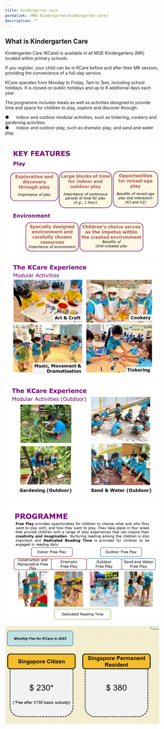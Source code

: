 ```yaml
---
title: Kindergarten Care
permalink: /MOE-Kindergarten/kindergarten-care/
description: ""
---
```




What is Kindergarten Care
-------------------------

Kindergarten Care (KCare) is available in all MOE Kindergartens (MK) located within primary schools.

If you register, your child can be in KCare before and after their MK session, providing the convenience of a full-day service.

KCare operates from Monday to Friday, 7am to 7pm, including school holidays. It is closed on public holidays and up to 6 additional days each year.

The programme includes meals as well as activities designed to provide time and space for children to play, explore and discover through:

●      Indoor and outdoor modular activities, such as tinkering, cookery and gardening activities. <br>
●      Indoor and outdoor play, such as dramatic play, and sand and water play.

![](/images/2023%20MK/Picture23.jpg)

![](/images/2023%20MK/Picture24.jpg)

![](/images/2023%20MK/Picture25.jpg)

![](/images/2023%20MK/Picture26.jpg)

![](/images/2023%20MK/Picture27.jpg)